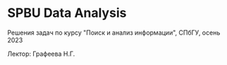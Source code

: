 # SPBU Data Analysis
Решения задач по курсу "Поиск и анализ информации", СПбГУ, осень 2023

Лектор: Графеева Н.Г.
